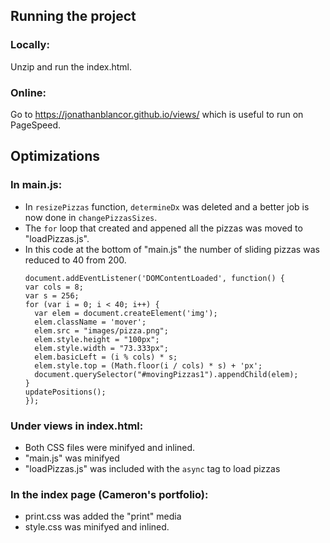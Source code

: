 ## Running the project
### Locally:
Unzip and run the index.html.

### Online:
Go to https://jonathanblancor.github.io/views/ which is useful to run on PageSpeed.

## Optimizations
### In main.js:
- In ```resizePizzas``` function, ```determineDx``` was deleted and a better job is now done in ```changePizzasSizes```.
- The ```for``` loop that created and appened all the pizzas was moved to "loadPizzas.js".
- In this code at the bottom of "main.js" the number of sliding pizzas was reduced to 40 from 200.
  ```
  document.addEventListener('DOMContentLoaded', function() {
  var cols = 8;
  var s = 256;
  for (var i = 0; i < 40; i++) {
    var elem = document.createElement('img');
    elem.className = 'mover';
    elem.src = "images/pizza.png";
    elem.style.height = "100px";
    elem.style.width = "73.333px";
    elem.basicLeft = (i % cols) * s;
    elem.style.top = (Math.floor(i / cols) * s) + 'px';
    document.querySelector("#movingPizzas1").appendChild(elem);
  }
  updatePositions();
  });
  ```

 ### Under views in index.html:
 - Both CSS files were minifyed and inlined.
 - "main.js" was minifyed
 - "loadPizzas.js" was included with the ```async``` tag to load pizzas

### In the index page (Cameron's portfolio):
- print.css was added the "print" media
- style.css was minifyed and inlined.

